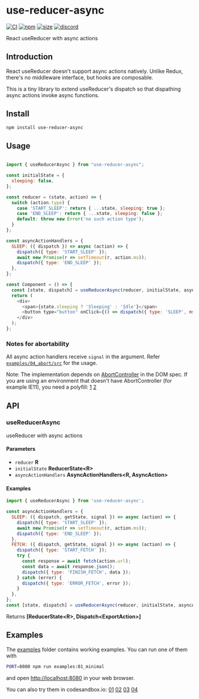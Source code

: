 # use-reducer-async

[![CI](https://img.shields.io/github/workflow/status/dai-shi/use-reducer-async/CI)](https://github.com/dai-shi/use-reducer-async/actions?query=workflow%3ACI)
[![npm](https://img.shields.io/npm/v/use-reducer-async)](https://www.npmjs.com/package/use-reducer-async)
[![size](https://img.shields.io/bundlephobia/minzip/use-reducer-async)](https://bundlephobia.com/result?p=use-reducer-async)
[![discord](https://img.shields.io/discord/627656437971288081)](https://discord.gg/MrQdmzd)

React useReducer with async actions

## Introduction

React useReducer doesn't support async actions natively.
Unlike Redux, there's no middleware interface, but hooks are composable.

This is a tiny library to extend useReducer's dispatch
so that dispathing async actions invoke async functions.

## Install

```bash
npm install use-reducer-async
```

## Usage

```javascript

import { useReducerAsync } from "use-reducer-async";

const initialState = {
  sleeping: false,
};

const reducer = (state, action) => {
  switch (action.type) {
    case 'START_SLEEP': return { ...state, sleeping: true };
    case 'END_SLEEP': return { ...state, sleeping: false };
    default: throw new Error('no such action type');
  }
};

const asyncActionHandlers = {
  SLEEP: ({ dispatch }) => async (action) => {
    dispatch({ type: 'START_SLEEP' });
    await new Promise(r => setTimeout(r, action.ms));
    dispatch({ type: 'END_SLEEP' });
  },
};

const Component = () => {
  const [state, dispatch] = useReducerAsync(reducer, initialState, asyncActionHandlers);
  return (
    <div>
      <span>{state.sleeping ? 'Sleeping' : 'Idle'}</span>
      <button type="button" onClick={() => dispatch({ type: 'SLEEP', ms: 1000 })}>Click</button>
    </div>
  );
};
```

### Notes for abortability

All async action handlers receive `signal` in the argument.
Refer [`examples/04_abort/src`](./examples/04\_abort/src) for the usage.

Note: The implementation depends on [AbortController](https://developer.mozilla.org/en-US/docs/Web/API/AbortController) in the DOM spec.
If you are using an environment that doesn't have AbortController (for example IE11), you need a polyfill:
[1](https://github.com/mo/abortcontroller-polyfill)
[2](https://github.com/mysticatea/abort-controller)

## API

<!-- Generated by documentation.js. Update this documentation by updating the source code. -->

### useReducerAsync

useReducer with async actions

#### Parameters

*   `reducer` **R** 
*   `initialState` **ReducerState\<R>** 
*   `asyncActionHandlers` **AsyncActionHandlers\<R, AsyncAction>** 

#### Examples

```javascript
import { useReducerAsync } from 'use-reducer-async';

const asyncActionHandlers = {
  SLEEP: ({ dispatch, getState, signal }) => async (action) => {
    dispatch({ type: 'START_SLEEP' });
    await new Promise(r => setTimeout(r, action.ms));
    dispatch({ type: 'END_SLEEP' });
  },
  FETCH: ({ dispatch, getState, signal }) => async (action) => {
    dispatch({ type: 'START_FETCH' });
    try {
      const response = await fetch(action.url);
      const data = await response.json();
      dispatch({ type: 'FINISH_FETCH', data });
    } catch (error) {
      dispatch({ type: 'ERROR_FETCH', error });
    }
  },
};
const [state, dispatch] = useReducerAsync(reducer, initialState, asyncActionHandlers);
```

Returns **\[ReducerState\<R>, Dispatch\<ExportAction>]** 

## Examples

The [examples](examples) folder contains working examples.
You can run one of them with

```bash
PORT=8080 npm run examples:01_minimal
```

and open <http://localhost:8080> in your web browser.

You can also try them in codesandbox.io:
[01](https://codesandbox.io/s/github/dai-shi/use-reducer-async/tree/main/examples/01\_minimal)
[02](https://codesandbox.io/s/github/dai-shi/use-reducer-async/tree/main/examples/02\_typescript)
[03](https://codesandbox.io/s/github/dai-shi/use-reducer-async/tree/main/examples/03\_getstate)
[04](https://codesandbox.io/s/github/dai-shi/use-reducer-async/tree/main/examples/04\_abort)
